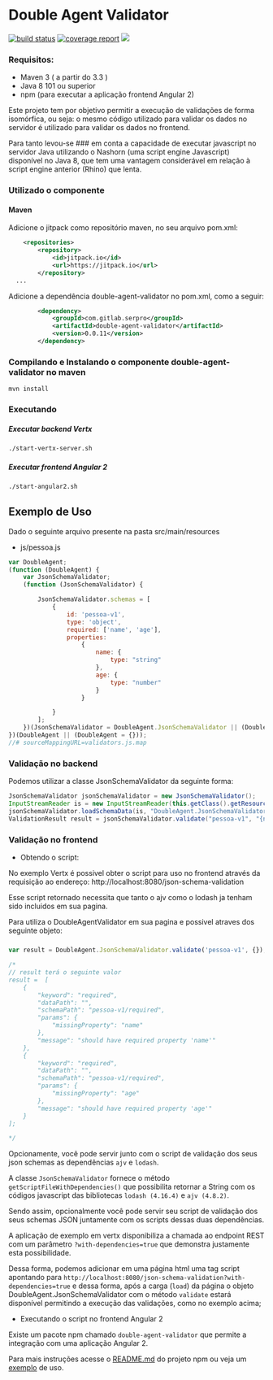 Double Agent Validator
======================
[![build status](https://gitlab.com/Serpro/double-agent-validator/badges/master/build.svg)](https://gitlab.com/Serpro/double-agent-validator/commits/master)
[![coverage report](https://gitlab.com/Serpro/double-agent-validator/badges/master/coverage.svg)](https://gitlab.com/Serpro/double-agent-validator/commits/master)
[![](https://jitpack.io/v/com.gitlab.Serpro/double-agent-validator.svg)](https://jitpack.io/#com.gitlab.Serpro/double-agent-validator)

### Requisitos:

* Maven 3 ( a partir do 3.3 )
* Java 8 101 ou superior
* npm (para executar a aplicação frontend Angular 2)


Este projeto tem por objetivo permitir a execução de validações de forma isomórfica, ou seja: o mesmo código utilizado para 
validar os dados no servidor é utilizado para validar os dados no frontend.

Para tanto levou-se ### em conta a capacidade de executar javascript no servidor Java utilizando o Nashorn (uma script engine Javascript) disponível no Java 8,
que tem uma vantagem considerável em relação à script engine anterior (Rhino) que lenta.


### Utilizado o componente

#### Maven

Adicione o jitpack como repositório maven, no seu arquivo pom.xml:

```xml
    <repositories>
        <repository>
            <id>jitpack.io</id>
            <url>https://jitpack.io</url>
        </repository>
  ...
```
Adicione a dependência double-agent-validator no pom.xml, como a seguir:


```xml
        <dependency>
            <groupId>com.gitlab.serpro</groupId>
            <artifactId>double-agent-validator</artifactId>
            <version>0.0.11</version>
        </dependency>
```

### Compilando e Instalando o componente double-agent-validator no maven

```
mvn install
```

### Executando

##### Executar backend Vertx

```bash
./start-vertx-server.sh
```

##### Executar frontend Angular 2

```bash
./start-angular2.sh
```

Exemplo de Uso
--------------

Dado o seguinte arquivo presente na pasta src/main/resources

* js/pessoa.js

```js
var DoubleAgent;
(function (DoubleAgent) {
    var JsonSchemaValidator;
    (function (JsonSchemaValidator) {

        JsonSchemaValidator.schemas = [
            {
                id: 'pessoa-v1',
                type: 'object',
                required: ['name', 'age'],
                properties:
                    {
                        name: {
                            type: "string"
                        },
                        age: {
                            type: "number"
                        }
                    }

            }
        ];
    })(JsonSchemaValidator = DoubleAgent.JsonSchemaValidator || (DoubleAgent.JsonSchemaValidator = {}));
})(DoubleAgent || (DoubleAgent = {}));
//# sourceMappingURL=validators.js.map
```


### Validação no backend
Podemos utilizar a classe JsonSchemaValidator da seguinte forma:

```java
JsonSchemaValidator jsonSchemaValidator = new JsonSchemaValidator();
InputStreamReader is = new InputStreamReader(this.getClass().getResourceAsStream("js/pessoa.js"));
jsonSchemaValidator.loadSchemaData(is, "DoubleAgent.JsonSchemaValidator");
ValidationResult result = jsonSchemaValidator.validate("pessoa-v1", "{name: 'John', age: 1}");
```


### Validação no frontend

* Obtendo o script:

No exemplo Vertx é possivel obter o script para uso no frontend através da requisição ao endereço: http://localhost:8080/json-schema-validation

Esse script retornado necessita que tanto o ajv como o lodash ja tenham sido incluidos em sua pagina.

Para utiliza o DoubleAgentValidator em sua pagina e possivel atraves dos seguinte objeto:

##### 
```typescript
var result = DoubleAgent.JsonSchemaValidator.validate('pessoa-v1', {});

/*
// result terá o seguinte valor
result =  [
	{
		"keyword": "required",
		"dataPath": "",
		"schemaPath": "pessoa-v1/required",
		"params": {
			"missingProperty": "name"
		},
		"message": "should have required property 'name'"
	},
	{
		"keyword": "required",
		"dataPath": "",
		"schemaPath": "pessoa-v1/required",
		"params": {
			"missingProperty": "age"
		},
		"message": "should have required property 'age'"
	}
];

*/
```
      

Opcionamente, você pode servir junto com o script de validação dos seus json schemas as dependências `ajv` e `lodash`.


A classe `JsonSchemaValidator` fornece o método `getScriptFileWithDependencies()` que possibilita retornar a String com os códigos javascript das bibliotecas `lodash (4.16.4)` e `ajv (4.8.2)`. 

Sendo assim, opcionalmente você pode servir seu script de validação dos seus schemas JSON juntamente com os scripts dessas duas dependências.


A aplicação de exemplo em vertx disponibiliza a chamada ao endpoint REST com um parâmetro `?with-dependencies=true` que demonstra justamente esta possibilidade.

Dessa forma, podemos adicionar em uma página html uma tag script apontando para `http://localhost:8080/json-schema-validation?with-dependencies=true` e dessa forma, após a carga (`load`) da página o objeto DoubleAgent.JsonSchemaValidator com o método `validate` estará disponível permitindo a execução das validações, como no exemplo acima;


* Executando o script no frontend Angular 2

Existe um pacote npm chamado `double-agent-validator` que permite a integração com uma aplicação Angular 2.


Para mais instruções acesse o [README.md](npm-package/README.md) do projeto npm ou veja um [exemplo](examples/frontend/angular2) de uso.
